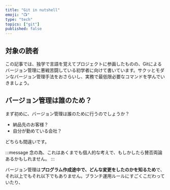 ```yaml
---
title: "Git in nutshell"
emoji: "📺"
type: "tech"
topics: ["git"]
published: false
---
```


## 対象の読者

この記事では、独学で言語を覚えてプロジェクトに参画したものの、Gitによるバージョン管理に悪戦苦闘している初学者に向けて書いています。サクッとモダンなバージョン管理手法をおさらいし、実務で最低限必要なコマンドを学んでいきましょう。

## バージョン管理は誰のため？

まず初めに、バージョン管理は誰のために行うのでしょうか？

* 納品先のお客様？
* 自分が勤めている会社？

どちらも間違いです。

:::message
念の為、これはあくまでも個人的な考えで、もしかしたら賛否両論あるかもしれません。
:::

バージョン管理は**プログラム作成途中で、どんな変更をしたのかを知るため**で、それ以上でもそれ以下でもありません。ブランチ運用ルールにすごくこだわっていたり、

